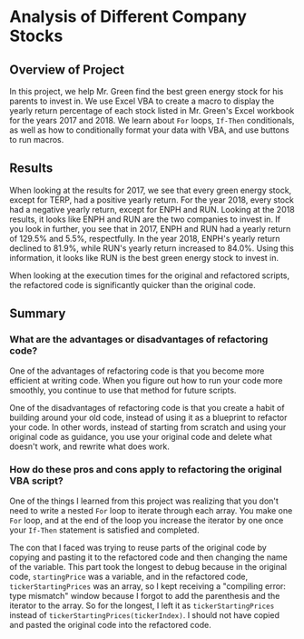 # Analysis of Different Company Stocks

## Overview of Project

In this project, we help Mr. Green find the best green energy stock for his parents to invest in. We use Excel VBA to create a macro to display the yearly return percentage of each stock listed in Mr. Green's Excel workbook for the years 2017 and 2018. We learn about `For` loops, `If-Then` conditionals, as well as how to conditionally format your data with VBA, and use buttons to run macros.

## Results

When looking at the results for 2017, we see that every green energy stock, except for TERP, had a positive yearly return. For the year 2018, every stock had a negative yearly return, except for ENPH and RUN. Looking at the 2018 results, it looks like ENPH and RUN are the two companies to invest in. If you look in further, you see that in 2017, ENPH and RUN had a yearly return of 129.5% and 5.5%, respectfully. In the year 2018, ENPH's yearly return declined to 81.9%, while RUN's yearly return increased to 84.0%. Using this information, it looks like RUN is the best green energy stock to invest in.

When looking at the execution times for the original and refactored scripts, the refactored code is significantly quicker than the original code.

## Summary

### What are the advantages or disadvantages of refactoring code?

One of the advantages of refactoring code is that you become more efficient at writing code. When you figure out how to run your code more smoothly, you continue to use that method for future scripts. 

One of the disadvantages of refactoring code is that you create a habit of building around your old code, instead of using it as a blueprint to refactor your code. In other words, instead of starting from scratch and using your original code as guidance, you use your original code and delete what doesn't work, and rewrite what does work.

### How do these pros and cons apply to refactoring the original VBA script?

One of the things I learned from this project was realizing that you don't need to write a nested `For` loop to iterate through each array. You make one `For` loop, and at the end of the loop you increase the iterator by one once your `If-Then` statement is satisfied and completed.

The con that I faced was trying to reuse parts of the original code by copying and pasting it to the refactored code and then changing the name of the variable. This part took the longest to debug because in the original code, `startingPrice` was a variable, and in the refactored code, `tickerStartingPrices` was an array, so I kept receiving a "compiling error: type mismatch" window because I forgot to add the parenthesis and the iterator to the array. So for the longest, I left it as `tickerStartingPrices` instead of `tickerStartingPrices(tickerIndex)`. I should not have copied and pasted the original code into the refactored code.
